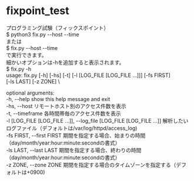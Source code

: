 # fixpoint_test
プログラミング試験（フィックスポイント）\
$ python3 fix.py --host --time \
または \
$ fix.py --host --time \
で実行できます。 \
細かいオプションは-hを追加すると表示されます。 \
$ fix.py -h \
usage: fix.py [-h] [-hs] [-t] [-l [LOG_FILE [LOG_FILE ...]]] [-fs FIRST] \
              [-ls LAST] [-z ZONE] \

optional arguments: \
  -h, --help            show this help message and exit \
  -hs, --host           リモートホスト別のアクセス件数を表示 \
  -t, --timeframe       各時間帯毎のアクセス件数を表示 \
  -l [LOG_FILE [LOG_FILE ...]], --log_file [LOG_FILE [LOG_FILE ...]] 解析したいログファイル（デフォルトは/var/log/httpd/access_log) \
  -fs FIRST, --first FIRST 期間を指定する場合、始まりの時間（day/month/year:hour:minute:secondの書式） \
  -ls LAST, --last LAST 期間を指定する場合、終わりの時間（day/month/year:hour:minute:secondの書式） \
  -z ZONE, --zone ZONE  期間を指定する場合のタイムゾーンを指定する（デフォルトは+0900) 
